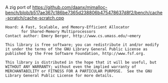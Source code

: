 A zig port of https://github.com/daanx/mimalloc-bench/blob/b517ae367c186be7365d238806b475478637d8f2/bench/cache-scratch/cache-scratch.cpp

```
Hoard: A Fast, Scalable, and Memory-Efficient Allocator
       for Shared-Memory Multiprocessors
Contact author: Emery Berger, http://www.cs.umass.edu/~emery

This library is free software; you can redistribute it and/or modify
it under the terms of the GNU Library General Public License as
published by the Free Software Foundation, http://www.fsf.org.

This library is distributed in the hope that it will be useful, but
WITHOUT ANY WARRANTY; without even the implied warranty of
MERCHANTABILITY or FITNESS FOR A PARTICULAR PURPOSE.  See the GNU
Library General Public License for more details.
```
